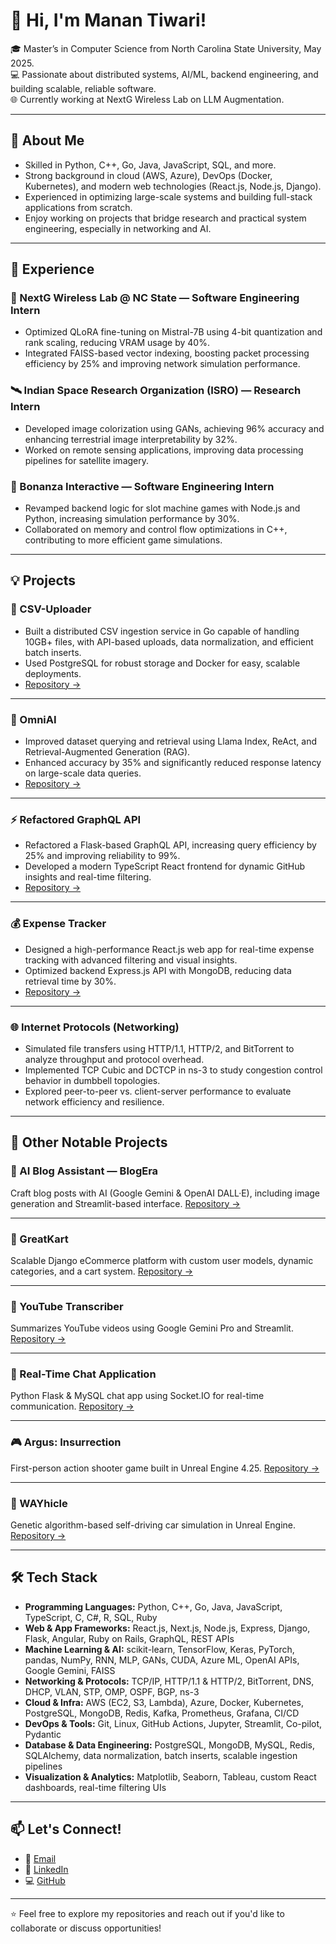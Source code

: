
<!--
**manan-T/manan-T** is a ✨ _special_ ✨ repository because its `README.md` (this file) appears on your GitHub profile.

Here are some ideas to get you started:

- 🔭 I’m currently working on ...
- 🌱 I’m currently learning ...
- 👯 I’m looking to collaborate on ...
- 🤔 I’m looking for help with ...
- 💬 Ask me about ...
- 📫 How to reach me: ...
- 😄 Pronouns: ...
- ⚡ Fun fact: ...
-->
# 👋 Hi, I'm Manan Tiwari!

🎓 Master’s in Computer Science from North Carolina State University, May 2025.  
💻 Passionate about distributed systems, AI/ML, backend engineering, and building scalable, reliable software.  
🌐 Currently working at NextG Wireless Lab on LLM Augmentation.  

---

## 🚀 About Me

- Skilled in Python, C++, Go, Java, JavaScript, SQL, and more.
- Strong background in cloud (AWS, Azure), DevOps (Docker, Kubernetes), and modern web technologies (React.js, Node.js, Django).
- Experienced in optimizing large-scale systems and building full-stack applications from scratch.
- Enjoy working on projects that bridge research and practical system engineering, especially in networking and AI.

---

## 💼 Experience

### 🔬 NextG Wireless Lab @ NC State — Software Engineering Intern
- Optimized QLoRA fine-tuning on Mistral-7B using 4-bit quantization and rank scaling, reducing VRAM usage by 40%.
- Integrated FAISS-based vector indexing, boosting packet processing efficiency by 25% and improving network simulation performance.

### 🛰️ Indian Space Research Organization (ISRO) — Research Intern
- Developed image colorization using GANs, achieving 96% accuracy and enhancing terrestrial image interpretability by 32%.
- Worked on remote sensing applications, improving data processing pipelines for satellite imagery.

### 🎰 Bonanza Interactive — Software Engineering Intern
- Revamped backend logic for slot machine games with Node.js and Python, increasing simulation performance by 30%.
- Collaborated on memory and control flow optimizations in C++, contributing to more efficient game simulations.

---

## 💡 Projects

### 📄 CSV-Uploader
- Built a distributed CSV ingestion service in Go capable of handling 10GB+ files, with API-based uploads, data normalization, and efficient batch inserts.
- Used PostgreSQL for robust storage and Docker for easy, scalable deployments.
- [Repository →](https://github.com/manan-T/csv_uploader)

---

### 🤖 OmniAI
- Improved dataset querying and retrieval using Llama Index, ReAct, and Retrieval-Augmented Generation (RAG).
- Enhanced accuracy by 35% and significantly reduced response latency on large-scale data queries.
- [Repository →](https://github.com/manan-T/OmniAI)

---

### ⚡ Refactored GraphQL API
- Refactored a Flask-based GraphQL API, increasing query efficiency by 25% and improving reliability to 99%.
- Developed a modern TypeScript React frontend for dynamic GitHub insights and real-time filtering.
- [Repository →](https://github.ncsu.edu/krajesh/CSC_ECE_517_Fall2024_Program_2/tree/bugfixes)

---

### 💰 Expense Tracker
- Designed a high-performance React.js web app for real-time expense tracking with advanced filtering and visual insights.
- Optimized backend Express.js API with MongoDB, reducing data retrieval time by 30%.
- [Repository →](https://github.com/manan-T/Expense_Tracker)

---

### 🌐 Internet Protocols (Networking)
- Simulated file transfers using HTTP/1.1, HTTP/2, and BitTorrent to analyze throughput and protocol overhead.
- Implemented TCP Cubic and DCTCP in ns-3 to study congestion control behavior in dumbbell topologies.
- Explored peer-to-peer vs. client-server performance to evaluate network efficiency and resilience.

---


## 🌟 Other Notable Projects

### 📝 AI Blog Assistant — BlogEra
Craft blog posts with AI (Google Gemini & OpenAI DALL·E), including image generation and Streamlit-based interface.
[Repository →](https://github.com/manan-T/AI_Blog_Assistant)

---

### 🛒 GreatKart
Scalable Django eCommerce platform with custom user models, dynamic categories, and a cart system.
[Repository →](https://github.com/manan-T/greatkart-django)

---

### 🎥 YouTube Transcriber
Summarizes YouTube videos using Google Gemini Pro and Streamlit.
[Repository →](https://github.com/manan-T/YT_Transcriber)

---

### 💬 Real-Time Chat Application
Python Flask & MySQL chat app using Socket.IO for real-time communication.
[Repository →](https://github.com/manan-T/Real-Time-Chat-Application)

---

### 🎮 Argus: Insurrection
First-person action shooter game built in Unreal Engine 4.25.
[Repository →](https://github.com/manan-T/Argus-Insurrection)

---

### 🚗 WAYhicle
Genetic algorithm-based self-driving car simulation in Unreal Engine.
[Repository →](https://github.com/manan-T/WAYhicle)

---

## 🛠️ Tech Stack

- **Programming Languages:** Python, C++, Go, Java, JavaScript, TypeScript, C, C#, R, SQL, Ruby
- **Web & App Frameworks:** React.js, Next.js, Node.js, Express, Django, Flask, Angular, Ruby on Rails, GraphQL, REST APIs
- **Machine Learning & AI:** scikit-learn, TensorFlow, Keras, PyTorch, pandas, NumPy, RNN, MLP, GANs, CUDA, Azure ML, OpenAI APIs, Google Gemini, FAISS
- **Networking & Protocols:** TCP/IP, HTTP/1.1 & HTTP/2, BitTorrent, DNS, DHCP, VLAN, STP, OMP, OSPF, BGP, ns-3
- **Cloud & Infra:** AWS (EC2, S3, Lambda), Azure, Docker, Kubernetes, PostgreSQL, MongoDB, Redis, Kafka, Prometheus, Grafana, CI/CD
- **DevOps & Tools:** Git, Linux, GitHub Actions, Jupyter, Streamlit, Co-pilot, Pydantic
- **Database & Data Engineering:** PostgreSQL, MongoDB, MySQL, Redis, SQLAlchemy, data normalization, batch inserts, scalable ingestion pipelines
- **Visualization & Analytics:** Matplotlib, Seaborn, Tableau, custom React dashboards, real-time filtering UIs

---

## 📫 Let's Connect!

- 📧 [Email](mailto:manantiwari392@gmail.com)
- 💼 [LinkedIn](https://www.linkedin.com/in/manan-tiwari7)
- 💻 [GitHub](https://github.com/manan-T)

---

⭐️ Feel free to explore my repositories and reach out if you'd like to collaborate or discuss opportunities!
